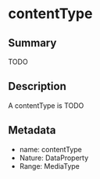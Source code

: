 # contentType

## Summary

TODO

## Description

A contentType is TODO

## Metadata

- name: contentType
- Nature: DataProperty
- Range: MediaType

